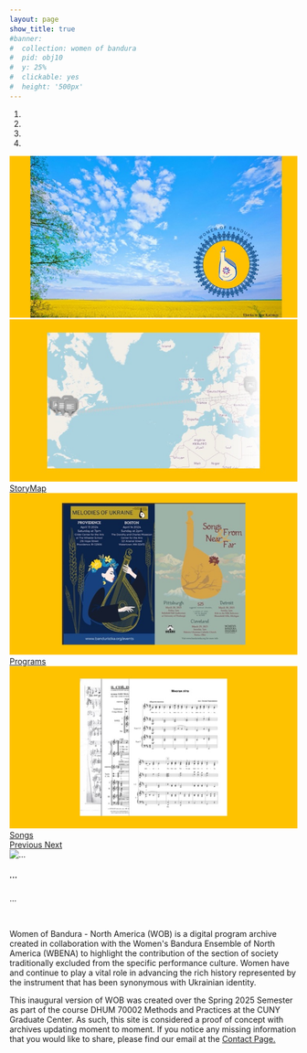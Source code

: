 ```yaml
---
layout: page
show_title: true
#banner:
#  collection: women of bandura
#  pid: obj10
#  y: 25%
#  clickable: yes
#  height: '500px'
---
```


<section>
  <div id="carouselExampleIndicators" class="carousel slide" data-ride="carousel">
      <ol class="carousel-indicators">
        <li data-target="#carouselExampleIndicators" data-slide-to="0" class="active"></li>
        <li data-target="#carouselExampleIndicators" data-slide-to="1"></li>
        <li data-target="#carouselExampleIndicators" data-slide-to="2"></li>
        <li data-target="#carouselExampleIndicators" data-slide-to="3"></li>
      </ol>
      <div class="carousel-inner">
        <div class="carousel-item active">
          <img class="d-block w-100" src="img/WOBbanner.jpg" alt="First slide">
          <div class="carousel-caption d-none d-md-block">
          </div>
        </div>
        <div class="carousel-item">
          <img class="d-block w-100" src="img/History_CTA.jpg" alt="Second slide">
          <div class="carousel-caption d-none d-md-block">
            <a class="btn btn-primary" href="{{ '/about/history' | absolute_url }}" role="button">StoryMap</a>
          </div>
        </div>
        <div class="carousel-item">
          <img class="d-block w-100" src="img/Programleaf.jpg" alt="Third slide">
          <div class="carousel-caption d-none d-md-block">
            <a class="btn btn-primary" href="{{ '/programs' | absolute_url }}"  role="button">Programs</a>
          </div>
        </div>
        <div class="carousel-item">
          <img class="d-block w-100" src="img/Songleaf.jpg" alt="Fourth slide">
          <div class="carousel-caption d-none d-md-block">
            <a class="btn btn-primary" href="{{ '/songs' | absolute_url }}"  role="button">Songs</a>
          </div>
        </div>
      </div>
      <a class="carousel-control-prev" href="#carouselExampleIndicators" role="button" data-slide="prev">
        <span class="carousel-control-prev-icon" aria-hidden="true"></span>
        <span class="sr-only">Previous</span>
      </a>
      <a class="carousel-control-next" href="#carouselExampleIndicators" role="button" data-slide="next">
        <span class="carousel-control-next-icon" aria-hidden="true"></span>
        <span class="sr-only">Next</span>
      </a>
      <div class="carousel-item">
        <img src="..." alt="...">
        <div class="carousel-caption d-none d-md-block">
          <h5>...</h5>
          <p>...</p>
        </div>
      </div>
  </div>
</section>

<br>
<p>Women of Bandura - North America (WOB) is a digital program archive created in collaboration with the Women's Bandura Ensemble of North America (WBENA) to highlight 
the contribution of the section of society traditionally excluded from the specific performance culture. Women have and continue to play a vital role in advancing the rich history represented by the instrument that has been synonymous with Ukrainian identity.</p>

<p>This inaugural version of WOB was created over the Spring 2025 Semester as part of the course DHUM 70002 Methods and Practices at the CUNY Graduate Center. As such, this site is considered a proof of concept with archives updating moment to moment. If you notice any missing information that you would like to share, please find our email at the <a href='{{ "/contact/" | absolute_url }}'>Contact Page.</a></p>

